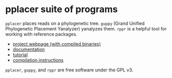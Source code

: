 # pplacer suite of programs

`pplacer` places reads on a phylogenetic tree.
`guppy` (Grand Unified Phylogenetic Placement Yanalyzer) yanalyzes them.
`rppr` is a helpful tool for working with reference packages.

* [project webpage (with compiled binaries)](http://matsen.fhcrc.org/pplacer/)
* [documentation](http://matsen.github.com/pplacer/)
* [tutorial](http://fhcrc.github.com/microbiome-demo/)
* [compilation instructions](http://matsen.github.com/pplacer/compiling.html)

`pplacer`, `guppy`, and `rppr` are free software under the GPL v3.

